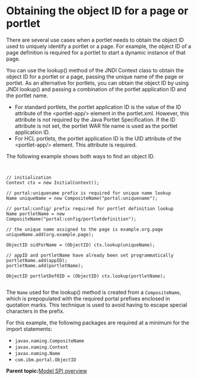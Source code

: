 # Obtaining the object ID for a page or portlet

There are several use cases when a portlet needs to obtain the object ID used to uniquely identify a portlet or a page. For example, the object ID of a page definition is required for a portlet to start a dynamic instance of that page.

You can use the lookup\(\) method of the JNDI Context class to obtain the object ID for a portlet or a page, passing the unique name of the page or portlet. As an alternative for portlets, you can obtain the object ID by using JNDI lookup\(\) and passing a combination of the portlet application ID and the portlet name.

-   For standard portlets, the portlet application ID is the value of the ID attribute of the <portlet-app/\> element in the portlet.xml. However, this attribute is not required by the Java Portlet Specification. If the ID attribute is not set, the portlet WAR file name is used as the portlet application ID.
-   For HCL portlets, the portlet application ID is the UID attribute of the <portlet-app/\> element. This attribute is required.

The following example shows both ways to find an object ID.

```xmp


// initialization
Context ctx = new InitialContext();

// portal:uniquename prefix is required for unique name lookup
Name uniqueName = new CompositeName("portal:uniquename");

// portal:config/ prefix required for portlet definition lookup
Name portletName = new CompositeName("portal:config/portletdefinition");

// the unique name assigned to the page is example.org.page
uniqueName.add(org.example.page);

ObjectID oidForName = (ObjectID) ctx.lookup(uniqueName);

// appID and portletName have already been set programmatically 
portletName.add(appID);
portletName.add(portletName);

ObjectID portletDefOID = (ObjectID) ctx.lookup(portletName);


```

The `Name` used for the lookup\(\) method is created from a `CompositeName`, which is prepopulated with the required portal prefixes enclosed in quotation marks. This technique is used to avoid having to escape special characters in the prefix.

For this example, the following packages are required at a minimum for the import statements:

-   `javax.naming.CompositeName`
-   `javax.naming.Context`
-   `javax.naming.Name`
-   `com.ibm.portal.ObjectID`

**Parent topic:**[Model SPI overview](../dev/dgn_modelovw.md)

